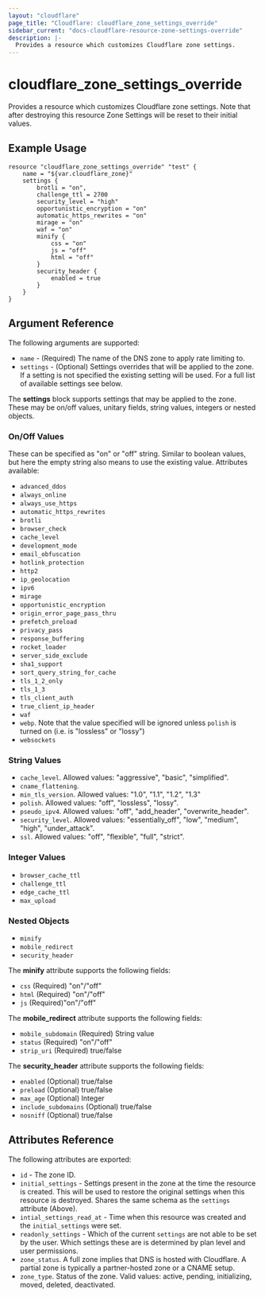 ```yaml
---
layout: "cloudflare"
page_title: "Cloudflare: cloudflare_zone_settings_override"
sidebar_current: "docs-cloudflare-resource-zone-settings-override"
description: |-
  Provides a resource which customizes Cloudflare zone settings.
---
```


# cloudflare_zone_settings_override

Provides a resource which customizes Cloudflare zone settings. Note that after destroying this resource Zone Settings will be reset to their initial values.

## Example Usage

```hcl
resource "cloudflare_zone_settings_override" "test" {
	name = "${var.cloudflare_zone}"
	settings {
		brotli = "on",
		challenge_ttl = 2700
		security_level = "high"
		opportunistic_encryption = "on"
		automatic_https_rewrites = "on"
		mirage = "on"
		waf = "on"
		minify {
			css = "on"
			js = "off"
			html = "off"
		}
		security_header {
			enabled = true
		}
	}
}
```

## Argument Reference

The following arguments are supported:

* `name` - (Required) The name of the DNS zone to apply rate limiting to.
* `settings` - (Optional) Settings overrides that will be applied to the zone. If a setting is not specified the existing setting will be used. For a full list of available settings see below.

The **settings** block supports settings that may be applied to the zone. These may be on/off values, unitary fields, string values, integers or nested objects.

### On/Off Values

These can be specified as "on" or "off" string. Similar to boolean values, but here the empty string also means to use the existing value. Attributes available:

* `advanced_ddos`
* `always_online`
* `always_use_https`
* `automatic_https_rewrites`
* `brotli`
* `browser_check`
* `cache_level`
* `development_mode`
* `email_obfuscation`
* `hotlink_protection`
* `http2`
* `ip_geolocation`
* `ipv6`
* `mirage`
* `opportunistic_encryption`
* `origin_error_page_pass_thru`
* `prefetch_preload`
* `privacy_pass`
* `response_buffering`
* `rocket_loader`
* `server_side_exclude`
* `sha1_support`
* `sort_query_string_for_cache`
* `tls_1_2_only`
* `tls_1_3`
* `tls_client_auth`
* `true_client_ip_header`
* `waf`
* `webp`. Note that the value specified will be ignored unless `polish` is turned on (i.e. is "lossless" or "lossy")
* `websockets`

### String Values

* `cache_level`. Allowed values: "aggressive", "basic", "simplified".
* `cname_flattening`.
* `min_tls_version`. Allowed values: "1.0", "1.1", "1.2", "1.3"
* `polish`. Allowed values: "off", "lossless", "lossy".
* `pseudo_ipv4`. Allowed values: "off", "add_header", "overwrite_header".
* `security_level`. Allowed values: "essentially_off", "low", "medium", "high", "under_attack".
* `ssl`. Allowed values: "off", "flexible", "full", "strict".

### Integer Values

* `browser_cache_ttl`
* `challenge_ttl`
* `edge_cache_ttl`
* `max_upload`

### Nested Objects

* `minify`
* `mobile_redirect`
* `security_header`

The **minify** attribute supports the following fields:

* `css` (Required) "on"/"off"
* `html` (Required) "on"/"off"
* `js` (Required)"on"/"off"

The **mobile_redirect** attribute supports the following fields:

* `mobile_subdomain` (Required) String value
* `status` (Required) "on"/"off"
* `strip_uri` (Required) true/false

The **security_header** attribute supports the following fields:

* `enabled` (Optional) true/false
* `preload` (Optional) true/false
* `max_age` (Optional) Integer
* `include_subdomains` (Optional) true/false
* `nosniff` (Optional) true/false

## Attributes Reference

The following attributes are exported:

* `id` - The zone ID.
* `initial_settings` - Settings present in the zone at the time the resource is created. This will be used to restore the original settings when this resource is destroyed. Shares the same schema as the `settings` attribute (Above).
* `intial_settings_read_at` - Time when this resource was created and the `initial_settings` were set.
* `readonly_settings` - Which of the current `settings` are not able to be set by the user. Which settings these are is determined by plan level and user permissions.
* `zone_status`. A full zone implies that DNS is hosted with Cloudflare. A partial zone is typically a partner-hosted zone or a CNAME setup.
* `zone_type`. Status of the zone. Valid values: active, pending, initializing, moved, deleted, deactivated.
